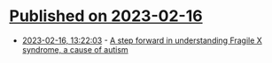 # [Published on 2023-02-16](index.md)

* [2023-02-16, 13:22:03](https://news.ycombinator.com/item?id=34818275) - [A step forward in understanding Fragile X syndrome, a cause of autism](https://nouvelles.umontreal.ca/en/article/2023/02/16/a-giant-step-forward-in-understanding-autism/)
